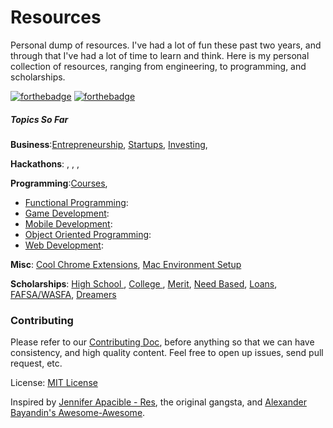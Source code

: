 Resources
=========

Personal dump of resources. I've had a lot of fun these past two years, and through that I've had a lot of time to learn and think. Here is my personal collection of resources, ranging from engineering, to programming, and scholarships.

[![forthebadge](http://forthebadge.com/badges/oooo-kill-em.svg)](http://forthebadge.com) [![forthebadge](http://forthebadge.com/badges/certified-cousin-terio.svg)](http://forthebadge.com)

##### Topics So Far

**Business**:[Entrepreneurship](), [Startups](), [Investing](), 

**Hackathons**: [](), [](), [](), []()

**Programming**:[Courses](),
- [Functional Programming](): []()
- [Game Development]():
- [Mobile Development]():
- [Object Oriented Programming]():
- [Web Development]():
    
**Misc**: [Cool Chrome Extensions](), [Mac Environment Setup]()

**Scholarships**: [ High School ](), [College ](), [Merit](), [Need Based](), [Loans](), [ FAFSA/WASFA](), [Dreamers]()


<!--
| Hackathons         | Scholarships    | General         | Business        | Web Development | Mobile Development | Gen. Programming   |
| :-------------:    | :-------------: | :-------------: | :-------------: | :-------------: | :-------------:    | :-------------:    |
| Hackathons list    | High School     |Chrome Extensions| Entrepreneurship| Frontend        | iOS                | Haskell            |
| HH Wiki            | College         |                 | Startups        | Backend         | Android            | Java               |
| Code of Conduct    | Merit           |                 | Investing       | Ruby on Rails   | Windows            | Python             |
|                    | Need Based      |                 |                 | Javascript      |                    | Ruby               |
|                    | Loans           |                 |                 |                 |                    |                    |
|                    | FAFSA / WASFA   |                 |                 |                 |                    |                    |
|                    | Dreamers        |                 |                 |                 |                    |                    |
|                    | General Guide   |                 |                 |                 |                    |                    |
-->


    
    
### Contributing
Please refer to our [Contributing Doc](https://github.com/mrcoven94/resources/blob/gh-pages/CONTRIBUTING.md), before anything so that we can have consistency, and high quality content. Feel free to open up issues, send pull request, etc.

License: [MIT License](https://github.com/mrcoven94/resources/blob/gh-pages/LICENSE.md)

Inspired by [Jennifer Apacible - Res](https://github.com/japacible/res), the original gangsta, and [Alexander Bayandin's Awesome-Awesome](https://github.com/bayandin/awesome-awesomeness). 
